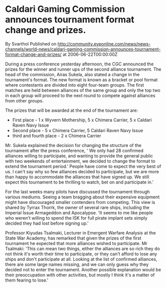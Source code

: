 # Caldari Gaming Commission announces tournament format change and prizes.
By Svarthol
Published on http://community.eveonline.com/news/news-channels/world-news/caldari-gaming-commission-announces-tournament-format-change-and-prizes/ at 2006-06-22T00:00:00Z

During a press conference yesterday afternoon, the CGC announced the prizes for the winner and runner ups of the second alliance tournament. The head of the commission, Airas Sukela, also stated a change in the tournament's format. The new format is known as a bracket or pool format where contestants are divided into eight four-team groups. The first matches are held between alliances of the same group and only the top two in each group will proceed to the next round to compete against alliances from other groups.

The prizes that will be awarded at the end of the tournament are:

- First place - 1 x Wyvern Mothership, 5 x Chimera Carrier, 5 x Caldari Raven Navy Issue 
- Second place - 5 x Chimera Carrier, 5 Caldari Raven Navy Issue 
- third and fourth place - 2 x Chimera Carrier 
 

Mr. Sukela explained the decision for changing the structure of the tournament after the press conference, ' We only had 28 confirmed alliances willing to participate, and wanting to provide the general public with two weekends of entertainment, we decided to change the format to extend the tournament period.' People have come to expect the very best of us. I can't say why so few alliances decided to participate, but we are more than happy to accommodate the alliances that have signed up. We still expect this tournament to be thrilling to watch, bet on and participate in.'

For the last weeks many pilots have discussed the tournament through various mediums. Seeing a team bragging about their expensive equipment might have discouraged smaller contenders from competing. This view is shared by Tyrrax Thorrk, the owner of several rare ships, including the Imperial Issue Armageddon and Apocalypse. 'It seems to me like people who weren't willing to spend the ISK for full pirate implant sets simply decided they had lost before signing up.'

Professor Kiyudas Tsalmaki, Lecturer in Emergent Warfare Analysis at the State War Academy, has remarked that given the prizes of the first tournament he expected that more alliances wished to participate. Mr Tsalmaki: 'This can mean two things, either the alliances are so rich they do not think it's worth their time to participate, or they can't afford to lose any ships and don't participate at all. Looking at the list of confirmed alliances, there are some large names missing, and we can only guess why they decided not to enter the tournament. Another possible explanation would be their preoccupation with other activities, but mostly I think it's a matter of them fearing to lose.'

